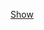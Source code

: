 <script>
    import { browser } from '$app/environment';

    // some cache issue or something causes this (/project & /show) to not render as it should!
    // only when the page is at one of those paths for some reason
    if (browser) {
        window.location = "show-type"
    }
</script>

[Show](./show-type)
